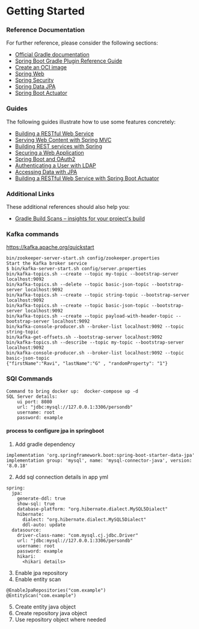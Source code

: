 # Getting Started

### Reference Documentation
For further reference, please consider the following sections:

* [Official Gradle documentation](https://docs.gradle.org)
* [Spring Boot Gradle Plugin Reference Guide](https://docs.spring.io/spring-boot/docs/3.0.10/gradle-plugin/reference/html/)
* [Create an OCI image](https://docs.spring.io/spring-boot/docs/3.0.10/gradle-plugin/reference/html/#build-image)
* [Spring Web](https://docs.spring.io/spring-boot/docs/3.0.10/reference/htmlsingle/index.html#web)
* [Spring Security](https://docs.spring.io/spring-boot/docs/3.0.10/reference/htmlsingle/index.html#web.security)
* [Spring Data JPA](https://docs.spring.io/spring-boot/docs/3.0.10/reference/htmlsingle/index.html#data.sql.jpa-and-spring-data)
* [Spring Boot Actuator](https://docs.spring.io/spring-boot/docs/3.0.10/reference/htmlsingle/index.html#actuator)

### Guides
The following guides illustrate how to use some features concretely:

* [Building a RESTful Web Service](https://spring.io/guides/gs/rest-service/)
* [Serving Web Content with Spring MVC](https://spring.io/guides/gs/serving-web-content/)
* [Building REST services with Spring](https://spring.io/guides/tutorials/rest/)
* [Securing a Web Application](https://spring.io/guides/gs/securing-web/)
* [Spring Boot and OAuth2](https://spring.io/guides/tutorials/spring-boot-oauth2/)
* [Authenticating a User with LDAP](https://spring.io/guides/gs/authenticating-ldap/)
* [Accessing Data with JPA](https://spring.io/guides/gs/accessing-data-jpa/)
* [Building a RESTful Web Service with Spring Boot Actuator](https://spring.io/guides/gs/actuator-service/)

### Additional Links
These additional references should also help you:

* [Gradle Build Scans – insights for your project's build](https://scans.gradle.com#gradle)

### Kafka commands
https://kafka.apache.org/quickstart
```
bin/zookeeper-server-start.sh config/zookeeper.properties
Start the Kafka broker service
$ bin/kafka-server-start.sh config/server.properties
bin/kafka-topics.sh --create --topic my-topic --bootstrap-server localhost:9092
bin/kafka-topics.sh --delete --topic basic-json-topic --bootstrap-server localhost:9092
bin/kafka-topics.sh --create --topic string-topic --bootstrap-server localhost:9092
bin/kafka-topics.sh --create --topic basic-json-topic --bootstrap-server localhost:9092
bin/kafka-topics.sh --create --topic payload-with-header-topic --bootstrap-server localhost:9092
bin/kafka-console-producer.sh --broker-list localhost:9092 --topic string-topic 
bin/kafka-get-offsets.sh --bootstrap-server localhost:9092
bin/kafka-topics.sh --describe --topic my-topic --bootstrap-server localhost:9092
bin/kafka-console-producer.sh --broker-list localhost:9092 --topic basic-json-topic 
{"firstName":"Ravi", "lastName":"G" , "randomProperty": "1"}
```

### SQl Commands
```
Command to bring docker up:  docker-compose up -d 
SQL Server details:
    ui port: 8080
    url: "jdbc:mysql://127.0.0.1:3306/persondb"
    username: root
    password: example
```

#### process to configure jpa in springboot
1. Add gradle dependency
```
implementation 'org.springframework.boot:spring-boot-starter-data-jpa'
implementation group: 'mysql', name: 'mysql-connector-java', version: '8.0.18'
```
2. Add sql connection details in app yml
```
spring:
  jpa:
    generate-ddl: true
    show-sql: true
    database-platform: "org.hibernate.dialect.MySQL5Dialect"
    hibernate:
      dialect: "org.hibernate.dialect.MySQL5Dialect"
      ddl-auto: update
  datasource:
    driver-class-name: "com.mysql.cj.jdbc.Driver"
    url: "jdbc:mysql://127.0.0.1:3306/persondb"
    username: root
    password: example
    hikari:
      <hikari details>
```
3. Enable jpa repository
4. Enable entity scan
```
@EnableJpaRepositories("com.example")
@EntityScan("com.example")
```
5. Create entity java object
6. Create repository java object
7. Use repository object where needed


